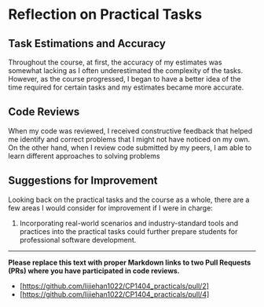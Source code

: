 # Reflection on Practical Tasks

## Task Estimations and Accuracy
Throughout the course, at first, the accuracy of my estimates was somewhat lacking as I often underestimated the complexity of the tasks. However, as the course progressed, I began to have a better idea of the time required for certain tasks and my estimates became more accurate.
## Code Reviews

When my code was reviewed, I received constructive feedback that helped me identify and correct problems that I might not have noticed on my own. On the other hand, when I review code submitted by my peers, I am able to learn different approaches to solving problems

## Suggestions for Improvement

Looking back on the practical tasks and the course as a whole, there are a few areas I would consider for improvement if I were in charge:

1. Incorporating real-world scenarios and industry-standard tools and practices into the practical tasks could further prepare students for professional software development.

---

**Please replace this text with proper Markdown links to two Pull Requests (PRs) where you have participated in code reviews.**

- [https://github.com/lijiehan1022/CP1404_practicals/pull/2]
- [https://github.com/lijiehan1022/CP1404_practicals/pull/4]

